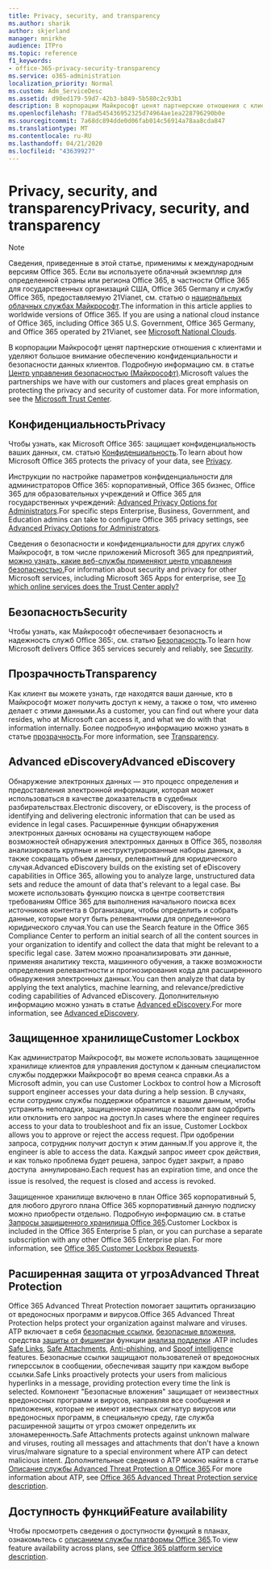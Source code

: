 ```yaml
---
title: Privacy, security, and transparency
ms.author: sharik
author: skjerland
manager: mnirkhe
audience: ITPro
ms.topic: reference
f1_keywords:
- office-365-privacy-security-transparency
ms.service: o365-administration
localization_priority: Normal
ms.custom: Adm_ServiceDesc
ms.assetid: d90ed179-59d7-42b3-b849-5b580c2c93b1
description: В корпорации Майкрософт ценят партнерские отношения с клиентами и уделяют большое внимание обеспечению конфиденциальности и безопасности данных клиентов. Дополнительные сведения можно найти в центре управления безопасностью Майкрософт.
ms.openlocfilehash: f78ad545436952325d74964ae1ea228796290b0e
ms.sourcegitcommit: 7a68dc894dde0d06fab014c56914a78aa8cda847
ms.translationtype: MT
ms.contentlocale: ru-RU
ms.lasthandoff: 04/21/2020
ms.locfileid: "43639927"
---
```

# <a name="privacy-security-and-transparency"></a><span data-ttu-id="6631d-104">Privacy, security, and transparency</span><span class="sxs-lookup"><span data-stu-id="6631d-104">Privacy, security, and transparency</span></span>

> [!NOTE]
> <span data-ttu-id="6631d-p102">Сведения, приведенные в этой статье, применимы к международным версиям Office 365. Если вы используете облачный экземпляр для определенной страны или региона Office 365, в частности Office 365 для государственных организаций США, Office 365 Germany и службу Office 365, предоставляемую 21Vianet, см. статью о [национальных облачных службах Майкрософт](https://go.microsoft.com/fwlink/?linkid=841582).</span><span class="sxs-lookup"><span data-stu-id="6631d-p102">The information in this article applies to worldwide versions of Office 365. If you are using a national cloud instance of Office 365, including Office 365 U.S. Government, Office 365 Germany, and Office 365 operated by 21Vianet, see [Microsoft National Clouds](https://go.microsoft.com/fwlink/?linkid=841582).</span></span> 
  
<span data-ttu-id="6631d-p103">В корпорации Майкрософт ценят партнерские отношения с клиентами и уделяют большое внимание обеспечению конфиденциальности и безопасности данных клиентов. Подробную информацию см. в статье [Центр управления безопасностью (Майкрософт)](https://go.microsoft.com/fwlink/?LinkID=717951&amp;clcid=0x409).</span><span class="sxs-lookup"><span data-stu-id="6631d-p103">Microsoft values the partnerships we have with our customers and places great emphasis on protecting the privacy and security of customer data. For more information, see the [Microsoft Trust Center](https://go.microsoft.com/fwlink/?LinkID=717951&amp;clcid=0x409).</span></span>
  
## <a name="privacy"></a><span data-ttu-id="6631d-109">Конфиденциальность</span><span class="sxs-lookup"><span data-stu-id="6631d-109">Privacy</span></span>

<span data-ttu-id="6631d-110">Чтобы узнать, как Microsoft Office 365: защищает конфиденциальность ваших данных, см. статью [Конфиденциальность](https://go.microsoft.com/fwlink/?LinkID=717953&amp;clcid=0x409).</span><span class="sxs-lookup"><span data-stu-id="6631d-110">To learn about how Microsoft Office 365 protects the privacy of your data, see [Privacy](https://go.microsoft.com/fwlink/?LinkID=717953&amp;clcid=0x409).</span></span> 
  
<span data-ttu-id="6631d-111">Инструкции по настройке параметров конфиденциальности для администраторов Office 365: корпоративный, Office 365 бизнес, Office 365 для образовательных учреждений и Office 365 для государственных учреждений: [Advanced Privacy Options for Administrators](https://go.microsoft.com/fwlink/p/?LinkID=285202).</span><span class="sxs-lookup"><span data-stu-id="6631d-111">For specific steps Enterprise, Business, Government, and Education admins can take to configure Office 365 privacy settings, see [Advanced Privacy Options for Administrators](https://go.microsoft.com/fwlink/p/?LinkID=285202).</span></span>
  
<span data-ttu-id="6631d-112">Сведения о безопасности и конфиденциальности для других служб Майкрософт, в том числе приложений Microsoft 365 для предприятий, [можно узнать, какие веб-службы применяют центр управления безопасностью.](https://www.microsoft.com/trustcenter/default.aspx)</span><span class="sxs-lookup"><span data-stu-id="6631d-112">For information about security and privacy for other Microsoft services, including Microsoft 365 Apps for enterprise, see [To which online services does the Trust Center apply?](https://www.microsoft.com/trustcenter/default.aspx)</span></span>
  
## <a name="security"></a><span data-ttu-id="6631d-113">Безопасность</span><span class="sxs-lookup"><span data-stu-id="6631d-113">Security</span></span>

<span data-ttu-id="6631d-114">Чтобы узнать, как Майкрософт обеспечивает безопасность и надежность служб Office 365:, см. статью [Безопасность](https://go.microsoft.com/fwlink/?LinkID=717954&amp;clcid=0x409).</span><span class="sxs-lookup"><span data-stu-id="6631d-114">To learn how Microsoft delivers Office 365 services securely and reliably, see [Security](https://go.microsoft.com/fwlink/?LinkID=717954&amp;clcid=0x409).</span></span>
  
## <a name="transparency"></a><span data-ttu-id="6631d-115">Прозрачность</span><span class="sxs-lookup"><span data-stu-id="6631d-115">Transparency</span></span>

<span data-ttu-id="6631d-116">Как клиент вы можете узнать, где находятся ваши данные, кто в Майкрософт может получить доступ к нему, а также о том, что именно делает с этими данными.</span><span class="sxs-lookup"><span data-stu-id="6631d-116">As a customer, you can find out where your data resides, who at Microsoft can access it, and what we do with that information internally.</span></span> <span data-ttu-id="6631d-117">Более подробную информацию можно узнать в статье [прозрачность](https://go.microsoft.com/fwlink/?LinkID=717955&amp;clcid=0x409).</span><span class="sxs-lookup"><span data-stu-id="6631d-117">For more information, see [Transparency](https://go.microsoft.com/fwlink/?LinkID=717955&amp;clcid=0x409).</span></span>
  
## <a name="advanced-ediscovery"></a><span data-ttu-id="6631d-118">Advanced eDiscovery</span><span class="sxs-lookup"><span data-stu-id="6631d-118">Advanced eDiscovery</span></span>

<span data-ttu-id="6631d-119">Обнаружение электронных данных — это процесс определения и предоставления электронной информации, которая может использоваться в качестве доказательств в судебных разбирательствах.</span><span class="sxs-lookup"><span data-stu-id="6631d-119">Electronic discovery, or eDiscovery, is the process of identifying and delivering electronic information that can be used as evidence in legal cases.</span></span> <span data-ttu-id="6631d-120">Расширенные функции обнаружения электронных данных основаны на существующем наборе возможностей обнаружения электронных данных в Office 365, позволяя анализировать крупные и неструктурированные наборы данных, а также сокращать объем данных, релевантный для юридического случая.</span><span class="sxs-lookup"><span data-stu-id="6631d-120">Advanced eDiscovery builds on the existing set of eDiscovery capabilities in Office 365, allowing you to analyze large, unstructured data sets and reduce the amount of data that's relevant to a legal case.</span></span> <span data-ttu-id="6631d-121">Вы можете использовать функцию поиска в центре соответствия требованиям Office 365 для выполнения начального поиска всех источников контента в Организации, чтобы определить и собрать данные, которые могут быть релевантными для определенного юридического случая.</span><span class="sxs-lookup"><span data-stu-id="6631d-121">You can use the Search feature in the Office 365 Compliance Center to perform an initial search of all the content sources in your organization to identify and collect the data that might be relevant to a specific legal case.</span></span> <span data-ttu-id="6631d-122">Затем можно проанализировать эти данные, применяя аналитику текста, машинного обучения, а также возможности определения релевантности и прогнозирования кода для расширенного обнаружения электронных данных.</span><span class="sxs-lookup"><span data-stu-id="6631d-122">You can then analyze that data by applying the text analytics, machine learning, and relevance/predictive coding capabilities of Advanced eDiscovery.</span></span> <span data-ttu-id="6631d-123">Дополнительную информацию можно узнать в статье [Advanced eDiscovery](https://go.microsoft.com/fwlink/?LinkID=717971&amp;clcid=0x409).</span><span class="sxs-lookup"><span data-stu-id="6631d-123">For more information, see [Advanced eDiscovery](https://go.microsoft.com/fwlink/?LinkID=717971&amp;clcid=0x409).</span></span>
  
## <a name="customer-lockbox"></a><span data-ttu-id="6631d-124">Защищенное хранилище</span><span class="sxs-lookup"><span data-stu-id="6631d-124">Customer Lockbox</span></span>

<span data-ttu-id="6631d-125">Как администратор Майкрософт, вы можете использовать защищенное хранилище клиентов для управления доступом к данным специалистом службы поддержки Майкрософт во время сеанса справки.</span><span class="sxs-lookup"><span data-stu-id="6631d-125">As a Microsoft admin, you can use Customer Lockbox to control how a Microsoft support engineer accesses your data during a help session.</span></span> <span data-ttu-id="6631d-126">В случаях, если сотрудник службы поддержки обратится к вашим данным, чтобы устранить неполадки, защищенное хранилище позволит вам одобрить или отклонить его запрос на доступ.</span><span class="sxs-lookup"><span data-stu-id="6631d-126">In cases where the engineer requires access to your data to troubleshoot and fix an issue, Customer Lockbox allows you to approve or reject the access request.</span></span> <span data-ttu-id="6631d-127">При одобрении запроса, сотрудник получит доступ к этим данным.</span><span class="sxs-lookup"><span data-stu-id="6631d-127">If you approve it, the engineer is able to access the data.</span></span> <span data-ttu-id="6631d-128">Каждый запрос имеет срок действия, и как только проблема будет решена, запрос будет закрыт, а право доступа  аннулировано.</span><span class="sxs-lookup"><span data-stu-id="6631d-128">Each request has an expiration time, and once the issue is resolved, the request is closed and access is revoked.</span></span>
  
<span data-ttu-id="6631d-p107">Защищенное хранилище включено в план Office 365 корпоративный 5, для любого другого плана Office 365 корпоративный данную подписку можно приобрести отдельно. Подробную информацию см. в статье [Запросы защищенного хранилища Office 365](https://go.microsoft.com/fwlink/?LinkID=717969&amp;clcid=0x409).</span><span class="sxs-lookup"><span data-stu-id="6631d-p107">Customer Lockbox is included in the Office 365 Enterprise 5 plan, or you can purchase a separate subscription with any other Office 365 Enterprise plan. For more information, see [Office 365 Customer Lockbox Requests](https://go.microsoft.com/fwlink/?LinkID=717969&amp;clcid=0x409).</span></span>
  
## <a name="advanced-threat-protection"></a><span data-ttu-id="6631d-131">Расширенная защита от угроз</span><span class="sxs-lookup"><span data-stu-id="6631d-131">Advanced Threat Protection</span></span>

<span data-ttu-id="6631d-132">Office 365 Advanced Threat Protection помогает защитить организацию от вредоносных программ и вирусов.</span><span class="sxs-lookup"><span data-stu-id="6631d-132">Office 365 Advanced Threat Protection helps protect your organization against malware and viruses.</span></span> <span data-ttu-id="6631d-133">ATP включает в себя [безопасные ссылки](https://docs.microsoft.com/office365/securitycompliance/atp-safe-links), [безопасные вложения](https://docs.microsoft.com/office365/securitycompliance/atp-safe-attachments), средства [защиты от фишинга](https://docs.microsoft.com/office365/securitycompliance/atp-anti-phishing)и функции [анализа подделки](https://docs.microsoft.com/office365/securitycompliance/learn-about-spoof-intelligence) .</span><span class="sxs-lookup"><span data-stu-id="6631d-133">ATP includes [Safe Links](https://docs.microsoft.com/office365/securitycompliance/atp-safe-links), [Safe Attachments](https://docs.microsoft.com/office365/securitycompliance/atp-safe-attachments), [Anti-phishing](https://docs.microsoft.com/office365/securitycompliance/atp-anti-phishing), and [Spoof intelligence](https://docs.microsoft.com/office365/securitycompliance/learn-about-spoof-intelligence) features.</span></span> <span data-ttu-id="6631d-134">Безопасные ссылки защищают пользователей от вредоносных гиперссылок в сообщении, обеспечивая защиту при каждом выборе ссылки.</span><span class="sxs-lookup"><span data-stu-id="6631d-134">Safe Links proactively protects your users from malicious hyperlinks in a message, providing protection every time the link is selected.</span></span> <span data-ttu-id="6631d-135">Компонент "Безопасные вложения" защищает от неизвестных вредоносных программ и вирусов, направляя все сообщения и приложения, которые не имеют известных сигнатур вирусов или вредоносных программ, в специальную среду, где служба расширенной защиты от угроз сможет определить их злонамеренность.</span><span class="sxs-lookup"><span data-stu-id="6631d-135">Safe Attachments protects against unknown malware and viruses, routing all messages and attachments that don't have a known virus/malware signature to a special environment where ATP can detect malicious intent.</span></span> <span data-ttu-id="6631d-136">Дополнительные сведения о ATP можно найти в статье [Описание службы Advanced Threat Protection в Office 365](../office-365-advanced-threat-protection-service-description.md).</span><span class="sxs-lookup"><span data-stu-id="6631d-136">For more information about ATP, see [Office 365 Advanced Threat Protection service description](../office-365-advanced-threat-protection-service-description.md).</span></span>
  
## <a name="feature-availability"></a><span data-ttu-id="6631d-137">Доступность функций</span><span class="sxs-lookup"><span data-stu-id="6631d-137">Feature availability</span></span>

<span data-ttu-id="6631d-138">Чтобы просмотреть сведения о доступности функций в планах, ознакомьтесь с [описанием службы платформы Office 365](office-365-platform-service-description.md).</span><span class="sxs-lookup"><span data-stu-id="6631d-138">To view feature availability across plans, see [Office 365 platform service description](office-365-platform-service-description.md).</span></span>
  